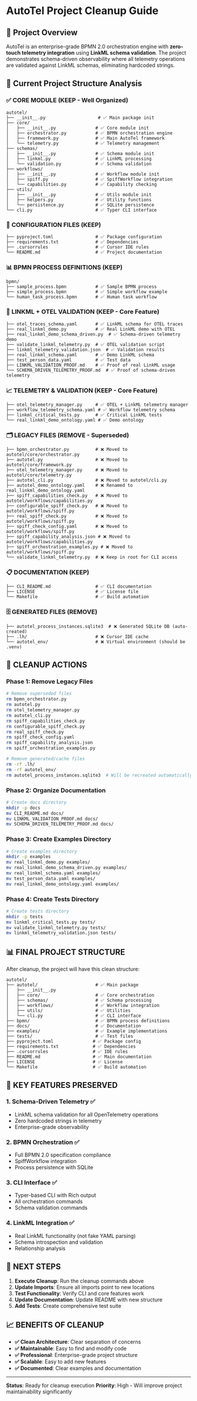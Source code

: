 # AutoTel Project Cleanup Guide

## 🎯 Project Overview

AutoTel is an enterprise-grade BPMN 2.0 orchestration engine with **zero-touch telemetry integration** using **LinkML schema validation**. The project demonstrates schema-driven observability where all telemetry operations are validated against LinkML schemas, eliminating hardcoded strings.

## 📁 Current Project Structure Analysis

### ✅ **CORE MODULE (KEEP - Well Organized)**
```
autotel/
├── __init__.py                    # ✅ Main package init
├── core/
│   ├── __init__.py               # ✅ Core module init
│   ├── orchestrator.py           # ✅ BPMN orchestration engine
│   ├── framework.py              # ✅ Main AutoTel framework
│   └── telemetry.py              # ✅ Telemetry management
├── schemas/
│   ├── __init__.py               # ✅ Schema module init
│   ├── linkml.py                 # ✅ LinkML processing
│   └── validation.py             # ✅ Schema validation
├── workflows/
│   ├── __init__.py               # ✅ Workflow module init
│   ├── spiff.py                  # ✅ SpiffWorkflow integration
│   └── capabilities.py           # ✅ Capability checking
├── utils/
│   ├── __init__.py               # ✅ Utils module init
│   ├── helpers.py                # ✅ Utility functions
│   └── persistence.py            # ✅ SQLite persistence
└── cli.py                        # ✅ Typer CLI interface
```

### 🔧 **CONFIGURATION FILES (KEEP)**
```
├── pyproject.toml                # ✅ Package configuration
├── requirements.txt              # ✅ Dependencies
├── .cursorrules                  # ✅ Cursor IDE rules
└── README.md                     # ✅ Project documentation
```

### 📊 **BPMN PROCESS DEFINITIONS (KEEP)**
```
bpmn/
├── sample_process.bpmn           # ✅ Sample BPMN process
├── simple_process.bpmn           # ✅ Simple workflow example
└── human_task_process.bpmn       # ✅ Human task workflow
```

### 🧪 **LINKML + OTEL VALIDATION (KEEP - Core Feature)**
```
├── otel_traces_schema.yaml       # ✅ LinkML schema for OTEL traces
├── real_linkml_demo.py           # ✅ Real LinkML demo with OTEL
├── real_linkml_demo_schema_driven.py  # ✅ Schema-driven telemetry demo
├── validate_linkml_telemetry.py  # ✅ OTEL validation script
├── linkml_telemetry_validation.json  # ✅ Validation results
├── real_linkml_schema.yaml       # ✅ Demo LinkML schema
├── test_person_data.yaml         # ✅ Test data
├── LINKML_VALIDATION_PROOF.md    # ✅ Proof of real LinkML usage
└── SCHEMA_DRIVEN_TELEMETRY_PROOF.md  # ✅ Proof of schema-driven telemetry
```

### 📈 **TELEMETRY & VALIDATION (KEEP - Core Feature)**
```
├── otel_telemetry_manager.py     # ✅ OTEL + LinkML telemetry manager
├── workflow_telemetry_schema.yaml # ✅ Workflow telemetry schema
├── linkml_critical_tests.py      # ✅ Critical LinkML tests
└── real_linkml_demo_ontology.yaml # ✅ Demo ontology
```

### 🗂️ **LEGACY FILES (REMOVE - Superseded)**
```
├── bpmn_orchestrator.py          # ❌ Moved to autotel/core/orchestrator.py
├── autotel.py                    # ❌ Moved to autotel/core/framework.py
├── otel_telemetry_manager.py     # ❌ Moved to autotel/core/telemetry.py
├── autotel_cli.py                # ❌ Moved to autotel/cli.py
├── autotel_demo_ontology.yaml    # ❌ Renamed to real_linkml_demo_ontology.yaml
├── spiff_capabilities_check.py   # ❌ Moved to autotel/workflows/capabilities.py
├── configurable_spiff_check.py   # ❌ Moved to autotel/workflows/spiff.py
├── real_spiff_check.py           # ❌ Moved to autotel/workflows/spiff.py
├── spiff_check_config.yaml       # ❌ Moved to autotel/workflows/spiff.py
├── spiff_capability_analysis.json # ❌ Moved to autotel/workflows/capabilities.py
├── spiff_orchestration_examples.py # ❌ Moved to autotel/workflows/spiff.py
└── validate_linkml_telemetry.py  # ❌ Keep in root for CLI access
```

### 📋 **DOCUMENTATION (KEEP)**
```
├── CLI_README.md                 # ✅ CLI documentation
├── LICENSE                       # ✅ License file
└── Makefile                      # ✅ Build automation
```

### 🗄️ **GENERATED FILES (REMOVE)**
```
├── autotel_process_instances.sqlite3  # ❌ Generated SQLite DB (auto-created)
├── .lh/                          # ❌ Cursor IDE cache
└── autotel_env/                  # ❌ Virtual environment (should be .venv)
```

## 🧹 **CLEANUP ACTIONS**

### Phase 1: Remove Legacy Files
```bash
# Remove superseded files
rm bpmn_orchestrator.py
rm autotel.py
rm otel_telemetry_manager.py
rm autotel_cli.py
rm spiff_capabilities_check.py
rm configurable_spiff_check.py
rm real_spiff_check.py
rm spiff_check_config.yaml
rm spiff_capability_analysis.json
rm spiff_orchestration_examples.py

# Remove generated/cache files
rm -rf .lh/
rm -rf autotel_env/
rm autotel_process_instances.sqlite3  # Will be recreated automatically
```

### Phase 2: Organize Documentation
```bash
# Create docs directory
mkdir -p docs
mv CLI_README.md docs/
mv LINKML_VALIDATION_PROOF.md docs/
mv SCHEMA_DRIVEN_TELEMETRY_PROOF.md docs/
```

### Phase 3: Create Examples Directory
```bash
# Create examples directory
mkdir -p examples
mv real_linkml_demo.py examples/
mv real_linkml_demo_schema_driven.py examples/
mv real_linkml_schema.yaml examples/
mv test_person_data.yaml examples/
mv real_linkml_demo_ontology.yaml examples/
```

### Phase 4: Create Tests Directory
```bash
# Create tests directory
mkdir -p tests
mv linkml_critical_tests.py tests/
mv validate_linkml_telemetry.py tests/
mv linkml_telemetry_validation.json tests/
```

## 📊 **FINAL PROJECT STRUCTURE**

After cleanup, the project will have this clean structure:

```
autotel/
├── autotel/                      # ✅ Main package
│   ├── __init__.py
│   ├── core/                     # ✅ Core orchestration
│   ├── schemas/                  # ✅ Schema processing
│   ├── workflows/                # ✅ Workflow integration
│   ├── utils/                    # ✅ Utilities
│   └── cli.py                    # ✅ CLI interface
├── bpmn/                         # ✅ BPMN process definitions
├── docs/                         # ✅ Documentation
├── examples/                     # ✅ Example implementations
├── tests/                        # ✅ Test files
├── pyproject.toml               # ✅ Package config
├── requirements.txt             # ✅ Dependencies
├── .cursorrules                 # ✅ IDE rules
├── README.md                    # ✅ Main documentation
├── LICENSE                      # ✅ License
└── Makefile                     # ✅ Build automation
```

## 🎯 **KEY FEATURES PRESERVED**

### 1. **Schema-Driven Telemetry** ✅
- LinkML schema validation for all OpenTelemetry operations
- Zero hardcoded strings in telemetry
- Enterprise-grade observability

### 2. **BPMN Orchestration** ✅
- Full BPMN 2.0 specification compliance
- SpiffWorkflow integration
- Process persistence with SQLite

### 3. **CLI Interface** ✅
- Typer-based CLI with Rich output
- All orchestration commands
- Schema validation commands

### 4. **LinkML Integration** ✅
- Real LinkML functionality (not fake YAML parsing)
- Schema introspection and validation
- Relationship analysis

## 🚀 **NEXT STEPS**

1. **Execute Cleanup**: Run the cleanup commands above
2. **Update Imports**: Ensure all imports point to new locations
3. **Test Functionality**: Verify CLI and core features work
4. **Update Documentation**: Update README with new structure
5. **Add Tests**: Create comprehensive test suite

## 📈 **BENEFITS OF CLEANUP**

- **✅ Clean Architecture**: Clear separation of concerns
- **✅ Maintainable**: Easy to find and modify code
- **✅ Professional**: Enterprise-grade project structure
- **✅ Scalable**: Easy to add new features
- **✅ Documented**: Clear examples and documentation

---

**Status**: Ready for cleanup execution
**Priority**: High - Will improve project maintainability significantly 